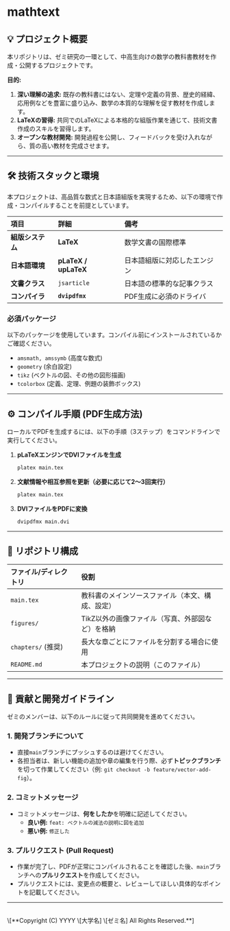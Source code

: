 # mathtext
## 💡 プロジェクト概要

本リポジトリは、ゼミ研究の一環として、中高生向けの数学の教科書教材を作成・公開するプロジェクトです。

**目的:**

1.  **深い理解の追求:** 既存の教科書にはない、定理や定義の背景、歴史的経緯、応用例などを豊富に盛り込み、数学の本質的な理解を促す教材を作成します。
2.  **LaTeXの習得:** 共同でのLaTeXによる本格的な組版作業を通じて、技術文書作成のスキルを習得します。
3.  **オープンな教材開発:** 開発過程を公開し、フィードバックを受け入れながら、質の高い教材を完成させます。

-----

## 🛠️ 技術スタックと環境

本プロジェクトは、高品質な数式と日本語組版を実現するため、以下の環境で作成・コンパイルすることを前提としています。

| 項目 | 詳細 | 備考 |
| :--- | :--- | :--- |
| **組版システム** | **LaTeX** | 数学文書の国際標準 |
| **日本語環境** | **pLaTeX / upLaTeX** | 日本語組版に対応したエンジン |
| **文書クラス** | `jsarticle` | 日本語の標準的な記事クラス |
| **コンパイラ** | **`dvipdfmx`** | PDF生成に必須のドライバ |

### 必須パッケージ

以下のパッケージを使用しています。コンパイル前にインストールされているかご確認ください。

  * `amsmath, amssymb` (高度な数式)
  * `geometry` (余白設定)
  * `tikz` (ベクトルの図、その他の図形描画)
  * `tcolorbox` (定義、定理、例題の装飾ボックス)

-----

## ⚙️ コンパイル手順 (PDF生成方法)

ローカルでPDFを生成するには、以下の手順（3ステップ）をコマンドラインで実行してください。

1.  **pLaTeXエンジンでDVIファイルを生成**
    ```bash
    platex main.tex
    ```
2.  **文献情報や相互参照を更新（必要に応じて2〜3回実行）**
    ```bash
    platex main.tex
    ```
3.  **DVIファイルをPDFに変換**
    ```bash
    dvipdfmx main.dvi
    ```

-----

## 📂 リポジトリ構成

| ファイル/ディレクトリ | 役割 |
| :--- | :--- |
| `main.tex` | 教科書のメインソースファイル（本文、構成、設定） |
| `figures/` | TikZ以外の画像ファイル（写真、外部図など）を格納 |
| `chapters/` (推奨) | 長大な章ごとにファイルを分割する場合に使用 |
| `README.md` | 本プロジェクトの説明（このファイル） |

-----

## 🤝 貢献と開発ガイドライン

ゼミのメンバーは、以下のルールに従って共同開発を進めてください。

### 1\. 開発ブランチについて

  * 直接`main`ブランチにプッシュするのは避けてください。
  * 各担当者は、新しい機能の追加や章の編集を行う際、必ず**トピックブランチ**を切って作業してください（例: `git checkout -b feature/vector-add-fig`）。

### 2\. コミットメッセージ

  * コミットメッセージは、**何をしたか**を明確に記述してください。
      * **良い例:** `feat: ベクトルの減法の説明に図を追加`
      * **悪い例:** `修正した`

### 3\. プルリクエスト (Pull Request)

  * 作業が完了し、PDFが正常にコンパイルされることを確認した後、`main`ブランチへの**プルリクエスト**を作成してください。
  * プルリクエストには、変更点の概要と、レビューしてほしい具体的なポイントを記載してください。

-----

<br>
\[**Copyright (C) YYYY \[大学名] \[ゼミ名] All Rights Reserved.**]

